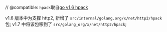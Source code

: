 //  @compatible: `hpack`取自[go v1.6 hpack](https://github.com/golang/go/tree/go1.6/src/internal/golang.org/x/net/http2/hpack)

v1.6 版本中为支撑 http2, 新增了 `src/internal/golang.org/x/net/http2/hpack`包;
v1.7 中将该包移到了 `src/golang_org/x/net/http2/hpack`;
